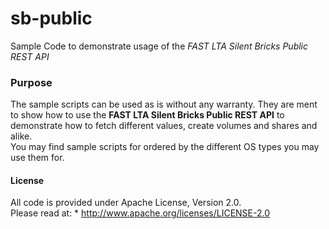 # sb-public
Sample Code to demonstrate usage of the _FAST LTA Silent Bricks Public REST API_

### Purpose

The sample scripts can be used as is without any warranty.
They are ment to show how to use the __FAST LTA Silent Bricks Public REST API__ to demonstrate how to fetch different values, create volumes and shares and alike.   
You may find sample scripts for ordered by the different OS types you may use them for.

#### License

All code is provided under Apache License, Version 2.0.  
Please read at:
    * http://www.apache.org/licenses/LICENSE-2.0
